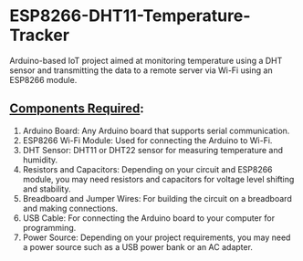 # ESP8266-DHT11-Temperature-Tracker
Arduino-based IoT project aimed at monitoring temperature using a DHT sensor and transmitting the data to a remote server via Wi-Fi using an ESP8266 module.
<br>
<h2><U>Components Required</U>:</h2>
<ol><li>Arduino Board: Any Arduino board that supports serial communication.
<li>ESP8266 Wi-Fi Module: Used for connecting the Arduino to Wi-Fi.
<li>DHT Sensor: DHT11 or DHT22 sensor for measuring temperature and humidity.
<li>Resistors and Capacitors: Depending on your circuit and ESP8266 module, you may need resistors and capacitors for voltage level shifting and stability.
<li>Breadboard and Jumper Wires: For building the circuit on a breadboard and making connections.
<li>USB Cable: For connecting the Arduino board to your computer for programming.
<li>Power Source: Depending on your project requirements, you may need a power source such as a USB power bank or an AC adapter.
</ol>